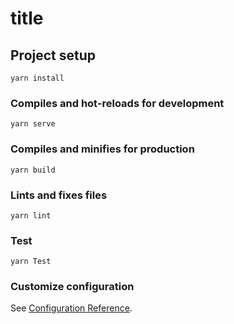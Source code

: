 # title

## Project setup
```
yarn install
```

### Compiles and hot-reloads for development
```
yarn serve
```

### Compiles and minifies for production
```
yarn build
```

### Lints and fixes files
```
yarn lint
```

### Test
```
yarn Test
```

### Customize configuration
See [Configuration Reference](https://cli.vuejs.org/config/).
